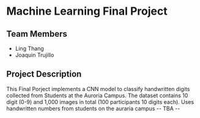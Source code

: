 # Machine Learning Final Project

## Team Members

- Ling Thang
- Joaquin Trujillo

## Project Description

This Final Porject implements a CNN model to classify handwritten digits collected from Students at the Auroria Campus. The dataset contains 10 digit (0-9) and 1,000 images in total (100 participants 10 digits each).
Uses handwritten numbers from students on the auraria campus
-- TBA --
